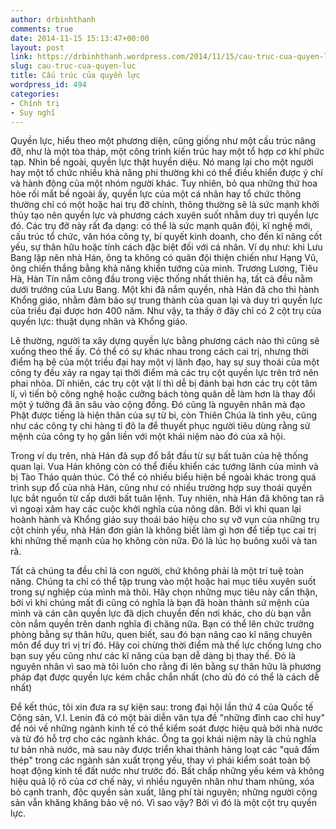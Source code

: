 ```yaml
---
author: drbinhthanh
comments: true
date: 2014-11-15 15:13:47+00:00
layout: post
link: https://drbinhthanh.wordpress.com/2014/11/15/cau-truc-cua-quyen-luc/
slug: cau-truc-cua-quyen-luc
title: Cấu trúc của quyền lực
wordpress_id: 494
categories:
- Chính trị
- Suy nghĩ
---
```


Quyền lực, hiểu theo một phương diện, cũng giống như một cấu trúc nâng đỡ, như là một tòa tháp, một công trình kiến trúc hay một tổ hợp cơ khí phức tạp. Nhìn bề ngoài, quyền lực thật huyền diệu. Nó mang lại cho một người hay một tổ chức nhiều khả năng phi thường khi có thể điều khiển được ý chí và hành động của một nhóm người khác. Tuy nhiên, bỏ qua những thứ hoa hòe rối mắt bề ngoài ấy, quyền lực của một cá nhân hay tổ chức thông thường chỉ có một hoặc hai trụ đỡ chính, thông thường sẽ là sức mạnh khởi thủy tạo nên quyền lực và phương cách xuyên suốt nhằm duy trì quyền lực đó. Các trụ đỡ này rất đa dạng: có thể là sức mạnh quân đội, kĩ nghệ mới, cấu trúc tổ chức, văn hóa công ty, bí quyết kinh doanh, cho đến kĩ năng cốt yếu, sự thân hữu hoặc tính cách đặc biệt đối với cá nhân.<!-- more -->
Ví dụ như: khi Lưu Bang lập nên nhà Hán, ông ta không có quân đội thiện chiến như Hạng Vũ, ông chiến thắng bằng khả năng khiển tướng của mình. Trương Lương, Tiêu Hà, Hàn Tín nắm công đầu trong việc thống nhất thiên hạ, tất cả đều nằm dưới trướng của Lưu Bang. Một khi đã nắm quyền, nhà Hán đã cho thi hành Khổng giáo, nhằm đảm bảo sự trung thành của quan lại và duy trì quyền lực của triều đại được hơn 400 năm. Như vậy, ta thấy ở đây chỉ có 2 cột trụ của quyền lực: thuật dụng nhân và Khổng giáo.





Lẽ thường, người ta xây dựng quyền lực bằng phương cách nào thì cũng sẽ xuống theo thế ấy. Có thể có sự khác nhau trong cách cai trị, nhưng thời điểm hạ bệ của một triều đại hay một vị lãnh đạo, hay sự suy thoái của một công ty đều xảy ra ngay tại thời điểm mà các trụ cột quyền lực trên trở nên phai nhòa. Dĩ nhiên, các trụ cột vật lí thì dễ bị đánh bại hơn các trụ cột tâm lí, vì tiến bộ công nghệ hoặc cưỡng bách tòng quân dễ làm hơn là thay đổi một ý tưởng đã ăn sâu vào cộng đồng. Đó cũng là nguyên nhân mà đạo Phật được tiếng là hiện thân của sự từ bi, còn Thiên Chúa là tình yêu, cũng như các công ty chi hàng tỉ đô la để thuyết phục người tiêu dùng rằng sứ mệnh của công ty họ gắn liền với một khái niệm nào đó của xã hội.





Trong ví dụ trên, nhà Hán đã sụp đổ bắt đầu từ sự bất tuân của hệ thống quan lại. Vua Hán không còn có thể điều khiển các tướng lãnh của mình và bị Tào Tháo quản thúc. Có thể có nhiều biểu hiện bề ngoài khác trong quá trình sụp đổ của nhà Hán, cũng như có nhiều trường hợp suy thoái quyền lực bắt nguồn từ cấp dưới bất tuân lệnh. Tuy nhiên, nhà Hán đã không tan rã vì ngoại xâm hay các cuộc khởi nghĩa của nông dân. Bởi vì khi quan lại hoành hành và Khổng giáo suy thoái báo hiệu cho sự vỡ vụn của những trụ cột chính yếu, nhà Hán đơn giản là không biết làm gì hơn để tiếp tục cai trị khi những thế mạnh của họ không còn nữa. Đó là lúc họ buông xuôi và tan rã.





Tất cả chúng ta đều chỉ là con người, chứ không phải là một trí tuệ toàn năng. Chúng ta chỉ có thể tập trung vào một hoặc hai mục tiêu xuyên suốt trong sự nghiệp của mình mà thôi. Hãy chọn những mục tiêu này cẩn thận, bởi vì khi chúng mất đi cũng có nghĩa là bạn đã hoàn thành sứ mệnh của mình và cán cân quyền lực đã dịch chuyển đến nơi khác, cho dù bạn vẫn còn nắm quyền trên danh nghĩa đi chăng nữa. Bạn có thể lên chức trưởng phòng bằng sự thân hữu, quen biết, sau đó bạn nâng cao kĩ năng chuyên môn để duy trì vị trí đó. Hãy coi chừng thời điểm mà thế lực chống lưng cho bạn suy yếu cũng như các kĩ năng của bạn dễ dàng bị thay thế. Đó là nguyên nhân vì sao mà tôi luôn cho rằng đi lên bằng sự thân hữu là phương pháp đạt được quyền lực kém chắc chắn nhất (cho dù đó có thể là cách dễ nhất)





Để kết thúc, tôi xin đưa ra sự kiện sau: trong đại hội lần thứ 4 của Quốc tế Cộng sản, V.I. Lenin đã có một bài diễn văn tựa đề "những đỉnh cao chỉ huy" để nói về những ngành kinh tế có thể kiểm soát được hiệu quả bởi nhà nước và từ đó hỗ trợ cho các ngành khác. Ông ta gọi khái niệm này là chủ nghĩa tư bản nhà nước, mà sau này được triển khai thành hàng loạt các "quả đấm thép" trong các ngành sản xuất trọng yếu, thay vì phải kiểm soát toàn bộ hoạt động kinh tế đất nước như trước đó. Bất chấp những yếu kém và không hiệu quả lộ rõ của cơ chế này, vì nhiều nguyên nhân như tham nhũng, xóa bỏ cạnh tranh, độc quyền sản xuất, lãng phí tài nguyên; những người cộng sản vẫn khăng khăng bảo vệ nó. Vì sao vậy? Bởi vì đó là một cột trụ quyền lực.
